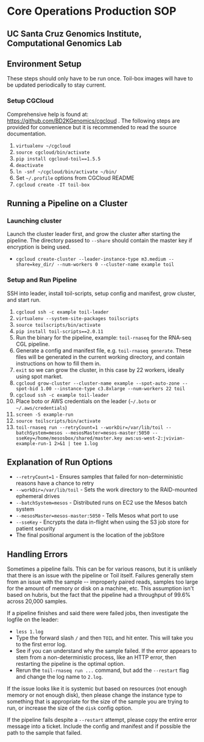 # Core Operations Production SOP
## UC Santa Cruz Genomics Institute, Computational Genomics Lab
 
## Environment Setup
 
 These steps should only have to be run once. Toil-box images will have to be updated periodically to stay current.
  
### Setup CGCloud
Comprehensive help is found at: https://github.com/BD2KGenomics/cgcloud .
 The following steps are provided for convenience but it is recommended to read the source documentation.

1. `virtualenv ~/cgcloud`
2. `source cgcloud/bin/activate`
3. `pip install cgcloud-toil==1.5.5`
4. `deactivate`
5. `ln -snf ~/cgcloud/bin/activate ~/bin/`
6. Set `~/.profile` options from CGCloud README
7. `cgcloud create -IT toil-box`

## Running a Pipeline on a Cluster

### Launching cluster
Launch the cluster leader first, and grow the cluster after starting the pipeline.
The directory passed to `--share` should contain the master key if encryption is being used.

- `cgcloud create-cluster --leader-instance-type m3.medium --share=key_dir/ --num-workers 0 --cluster-name example toil`

### Setup and Run Pipeline
SSH into leader, install toil-scripts, setup config and manifest, grow cluster, and start run.

1. `cgcloud ssh -c example toil-leader`
2. `virtualenv --system-site-packages toilscripts`
3. `source toilscripts/bin/activate`
4. `pip install toil-scripts==2.0.11`
5. Run the binary for the pipeline, example: `toil-rnaseq` for the RNA-seq CGL pipeline.
6. Generate a config and manifest file, e.g. `toil-rnaseq generate`. These files will be generated in the current working directory, and contain instructions on how to fill them in.
7. `exit` so we can grow the cluster, in this case by 22 workers, ideally using spot market.
8. `cgcloud grow-cluster --cluster-name example --spot-auto-zone --spot-bid 1.00 --instance-type c3.8xlarge --num-workers 22 toil`
9. `cgcloud ssh -c example toil-leader`
10. Place boto or AWS credentials on the leader (`~/.boto` or `~/.aws/credentials`)
10. `screen -S example-run`
11. `source toilscripts/bin/activate`
12. `toil-rnaseq run --retryCount=1 --workDir=/var/lib/toil --batchSystem=mesos --mesosMaster=mesos-master:5050 --sseKey=/home/mesosbox/shared/master.key aws:us-west-2:jvivian-example-run-1 2>&1 | tee 1.log`

## Explanation of Run Options

- `--retryCount=1` - Ensures samples that failed for non-deterministic reasons have a chance to retry
- `--workDir=/var/lib/toil` - Sets the work directory to the RAID-mounted ephemeral drives
- `--batchSystem=mesos` - Distributed runs on EC2 use the Mesos batch system
- `--mesosMaster=mesos-master:5050` - Tells Mesos what port to use
- `--sseKey` - Encrypts the data in-flight when using the S3 job store for patient security
- The final positional argument is the location of the jobStore

## Handling Errors

Sometimes a pipeline fails. This can be for various reasons, but it is unlikely that there is an issue with the pipeline
or Toil itself. Failures generally stem from an issue with the sample -- improperly paired reads, samples too large for
the amount of memory or disk on a machine, etc.
This assumption isn't based on hubris, but the fact that the pipeline had a throughput of 99.6% across 20,000 samples.

If a pipeline finishes and said there were failed jobs, then investigate the logfile on the leader:

- `less 1.log`
- Type the forward slash `/` and then `TOIL` and hit enter. This will take you to the first error log. 
- See if you can understand why the sample failed. If the error appears to stem from a non-deterministic process, like an HTTP error, then restarting the pipeline is the optimal option.
- Rerun the `toil-rnaseq run ...` command, but add the `--restart` flag and change the log name to `2.log`. 

If the issue looks like it is systemic but based on resources (not enough memory or not enough disk), then please change the instance type to
something that is appropriate for the size of the sample you are trying to run, or increase the size of the `disk` config option.
 
If the pipeline fails despite a `--restart` attempt, please copy the entire error message into a ticket. Include the config and manifest and if possible the path to the sample that failed.
